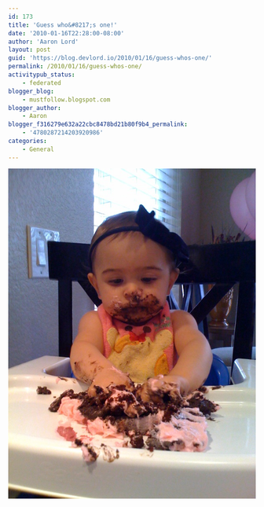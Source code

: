 ```yaml
---
id: 173
title: 'Guess who&#8217;s one!'
date: '2010-01-16T22:28:00-08:00'
author: 'Aaron Lord'
layout: post
guid: 'https://blog.devlord.io/2010/01/16/guess-whos-one/'
permalink: /2010/01/16/guess-whos-one/
activitypub_status:
    - federated
blogger_blog:
    - mustfollow.blogspot.com
blogger_author:
    - Aaron
blogger_f316279e632a22cbc8478bd21b80f9b4_permalink:
    - '4780287214203920986'
categories:
    - General
---
```


<p class="mobile-photo"><a href="/assets/img/2011/10/photo-743772.jpg"><img src="/assets/img/2011/10/photo-743772.jpg?w=225" border="0" alt="" /></a></p><div class="blogger-post-footer"><img width='1' height='1' src="/guess-whos-one/"' /></div>